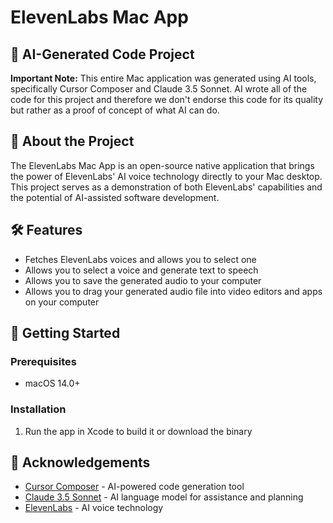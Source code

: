 # ElevenLabs Mac App

## 🤖 AI-Generated Code Project

**Important Note:** This entire Mac application was generated using AI tools, specifically Cursor Composer and Claude 3.5 Sonnet. AI wrote all of the code for this project and therefore we don't endorse this code for its quality but rather as a proof of concept of what AI can do.

## 🚀 About the Project

The ElevenLabs Mac App is an open-source native application that brings the power of ElevenLabs' AI voice technology directly to your Mac desktop. This project serves as a demonstration of both ElevenLabs' capabilities and the potential of AI-assisted software development.

## 🛠 Features

- Fetches ElevenLabs voices and allows you to select one
- Allows you to select a voice and generate text to speech
- Allows you to save the generated audio to your computer
- Allows you to drag your generated audio file into video editors and apps on your computer

## 🚀 Getting Started

### Prerequisites

- macOS 14.0+

### Installation

1. Run the app in Xcode to build it or download the binary

## 🙏 Acknowledgements

- [Cursor Composer](https://cursor.sh/) - AI-powered code generation tool
- [Claude 3.5 Sonnet](https://www.anthropic.com) - AI language model for assistance and planning
- [ElevenLabs](https://elevenlabs.io) - AI voice technology